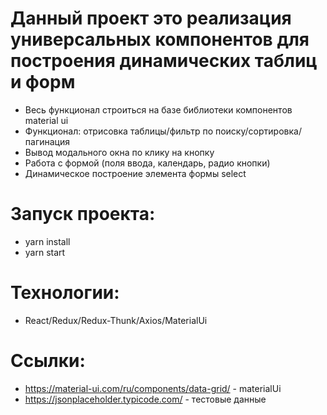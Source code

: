 # Данный проект это реализация универсальных компонентов для построения динамических таблиц и форм

- Весь функционал строиться на базе библиотеки компонентов material ui
- Функционал: отрисовка таблицы/фильтр по поиску/сортировка/пагинация
- Вывод модального окна по клику на кнопку
- Работа с формой (поля ввода, календарь, радио кнопки)
- Динамическое построение элемента формы select

# Запуск проекта:

- yarn install
- yarn start

# Технологии:

- React/Redux/Redux-Thunk/Axios/MaterialUi

# Ссылки:

- https://material-ui.com/ru/components/data-grid/ - materialUi
- https://jsonplaceholder.typicode.com/ - тестовые данные
